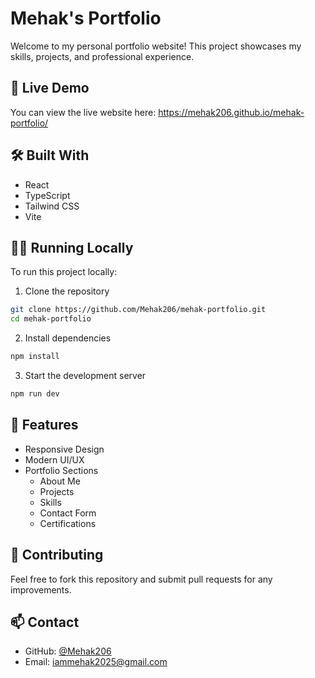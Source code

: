# Mehak's Portfolio

Welcome to my personal portfolio website! This project showcases my skills, projects, and professional experience.

## 🚀 Live Demo
You can view the live website here: https://mehak206.github.io/mehak-portfolio/

## 🛠️ Built With
- React
- TypeScript
- Tailwind CSS
- Vite

## 🏃‍♀️ Running Locally

To run this project locally:

1. Clone the repository
```bash
git clone https://github.com/Mehak206/mehak-portfolio.git
cd mehak-portfolio
```

2. Install dependencies
```bash
npm install
```

3. Start the development server
```bash
npm run dev
```

## 📝 Features
- Responsive Design
- Modern UI/UX
- Portfolio Sections
  - About Me
  - Projects
  - Skills
  - Contact Form
  - Certifications

## 🤝 Contributing
Feel free to fork this repository and submit pull requests for any improvements.

## 📫 Contact
- GitHub: [@Mehak206](https://github.com/Mehak206)
- Email: iammehak2025@gmail.com 